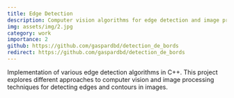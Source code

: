 ```yaml
---
title: Edge Detection
description: Computer vision algorithms for edge detection and image processing
img: assets/img/2.jpg
category: work
importance: 2
github: https://github.com/gaspardbd/detection_de_bords
redirect: https://github.com/gaspardbd/detection_de_bords
---
```


Implementation of various edge detection algorithms in C++. This project explores different approaches to computer vision and image processing techniques for detecting edges and contours in images.
